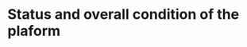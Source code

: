 # Status and overall condition of the plaform

<!--
TODO:
estado actual del robot y sistema de control.
-->

